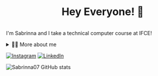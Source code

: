<!--título-->
<div id="user-content-toc">
    <ul align="center">
      <summary><h1 style="display: inline-block"> Hey Everyone! 🪻
</h1></summary>
  </div>

I'm Sabrinna and I take a technical computer course at IFCE!

<!-- About me -->
 <details>
    <summary>👨‍💻 More about me</summary>
  
    - 🪄 I am 17 years old, and I live in Brazil
    - 🌷 I am studying the fourth period of the IT technical course. I started studying at IFCE in 2022
    - ⚡ I really like reading and learning about new technologies. I do sports like futsal, cycling and bodybuilding

</details>

 <!-- Links -->
[![Instagram](https://img.shields.io/badge/Instagram-E4405F?style=for-the-badge&logo=instagram&logoColor=white)](https://www.instagram.com/sabrinnasfn/)
[![LinkedIn](https://img.shields.io/badge/LinkedIn-0077B5?style=for-the-badge&logo=linkedin&logoColor=white)](https://www.linkedin.com/in/sabrinna-facundo-0a03ab305/)  
  
<!-- GitHub Stats -->
![Sabrinna07 GitHub stats](https://github-readme-stats.vercel.app/api?username=sabrinna07&show_icons=true&theme=gotham)





<!--
**Sabrinna07/Sabrinna07** is a ✨ _special_ ✨ repository because its `README.md` (this file) appears on your GitHub profile.

Here are some ideas to get you started:

- 🔭 I’m currently working on ...
- 🌱 I’m currently learning ...
- 👯 I’m looking to collaborate on ...
- 🤔 I’m looking for help with ...
- 💬 Ask me about ...
- 📫 How to reach me: ...
- 😄 Pronouns: ...
- ⚡ Fun fact: ...
-->
